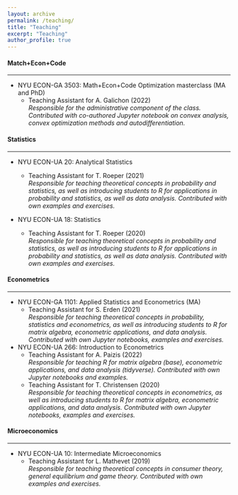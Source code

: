 ```yaml
---
layout: archive
permalink: /teaching/
title: "Teaching"
excerpt: "Teaching"
author_profile: true
---
```


#### Match+Econ+Code

---

- NYU ECON-GA 3503: Math+Econ+Code Optimization masterclass (MA and PhD)
  - Teaching Assistant for A. Galichon (2022)  
  _Responsible for the administrative component of the class. Contributed with co-authored Jupyter notebook on convex analysis, convex optimization methods and autodifferentiation._

#### Statistics

---

- NYU ECON-UA 20: Analytical Statistics
  - Teaching Assistant for T. Roeper (2021)  
  _Responsible for teaching theoretical concepts in probability and statistics, as well as introducing students to R for applications in probability and statistics, as well as data analysis. Contributed with own examples and exercises._
  
- NYU ECON-UA 18: Statistics  
  - Teaching Assistant for T. Roeper (2020)  
  _Responsible for teaching theoretical concepts in probability and statistics, as well as introducing students to R for applications in probability and statistics, as well as data analysis. Contributed with own examples and exercises._

#### Econometrics

---

- NYU ECON-GA 1101: Applied Statistics and Econometrics (MA)  
  - Teaching Assistant for S. Erden (2021)  
    _Responsible for teaching theoretical concepts in probability, statistics and econometrics, as well as introducing students to R for matrix algebra, econometric applications, and data analysis. Contributed with own Jupyter notebooks, examples and exercises._
- NYU ECON-UA 266: Introduction to Econometrics
  - Teaching Assistant for A. Paizis (2022)  
    _Responsible for teaching R for matrix algebra (base), econometric applications, and data analysis (tidyverse). Contributed with own Jupyter notebooks and examples._
  - Teaching Assistant for T. Christensen (2020)  
    _Responsible for teaching theoretical concepts in econometrics, as well as introducing students to R for matrix algebra, econometric applications, and data analysis. Contributed with own Jupyter notebooks, examples and exercises._

#### Microeconomics

---

- NYU ECON-UA 10: Intermediate Microeconomics  
  - Teaching Assistant for L. Mathevet (2019)  
    _Responsible for teaching theoretical concepts in consumer theory, general equilibrium and game theory. Contributed with own examples and exercises._
